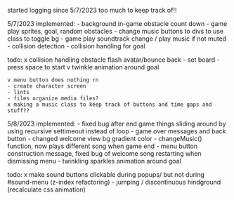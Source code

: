 started logging since 5/7/2023 too much to keep track of!!

5/7/2023
implemented:
    - background in-game obstacle count down
    - game play sprites, goal, random obstacles
    - change music buttons to divs to use class to toggle bg
    - game play soundtrack change / play music if not muted
    - collision detection
    - collision handling for goal

todo:
    x collision handling obstacle flash avatar/bounce back
    - set board
    - press space to start
    v twinkle animation around goal

    v menu button does nothing rn 
    - create character screen
    - lints
    - files organize media files?
    x making a music class to keep track of buttons and time gaps and stuff??


5/8/2023
implemented:
    - fixed bug after end game things sliding around by using recursive settimeout instead of loop
    - game over messages and back button
    - changed welcome view bg gradient color
    - changeMusic() function, now plays different song when game end
    - menu button construction message, fixed bug of welcome song restarting when dismissing menu
    - twinkling sparkles animation around goal

todo:
    x make sound buttons clickable during popups/ but not during #sound-menu (z-index refactoring)
    - jumping / discontinuous hindground (recalculate css animation)

